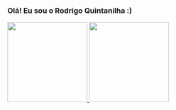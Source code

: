### Olá! Eu sou o Rodrigo Quintanilha :)

<div>
  <a href="https://github.com/rodrigoquintanilha007">
  <img height="180em" src="https://github-readme-stats.vercel.app/api?username=rodrigoquintanilha007&show_icons=true&theme=dark&include_all_commits=true&count_private=true"/>
  <img height="180em" src="https://github-readme-stats.vercel.app/api/top-langs/?username=rodrigoquintanilha007&layout=compact&langs_count=7&theme=dark"/>
</div>
